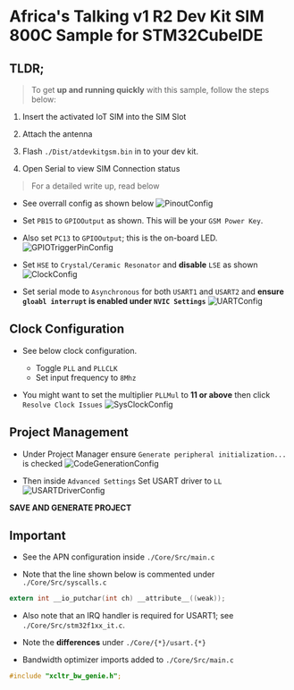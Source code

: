 # Africa's Talking v1 R2 Dev Kit SIM 800C Sample for STM32CubeIDE

## TLDR; 

> To get **up and running quickly** with this sample, follow the steps below:

1. Insert the activated IoT SIM into the SIM Slot

2. Attach the antenna

3. Flash `./Dist/atdevkitgsm.bin` in to your dev kit. 

4. Open Serial to view SIM Connection status


> For a detailed write up, read below 

- See overrall config as shown below 
![PinoutConfig](Static/ConfigOverviewIOC.png) 

- Set `PB15` to `GPIOOutput` as shown. This will be your `GSM Power Key`.
- Also set `PC13` to `GPIOOutput`; this is the on-board LED.
![GPIOTriggerPinConfig](Static/GPIOConfig.png)

- Set `HSE` to `Crystal/Ceramic Resonator` and **disable** `LSE` as shown
![ClockConfig](Static/RCCConfig.png) 

- Set serial mode to `Asynchronous` for both  `USART1` and `USART2` and **ensure `gloabl interrupt` is enabled under `NVIC Settings`** 
![UARTConfig](Static/UARTConfig.png) 

## Clock Configuration 
- See below clock configuration.
    - Toggle `PLL` and `PLLCLK`
    - Set input frequency to `8Mhz`

- You might want to set the multiplier `PLLMul` to **11 or above** then click `Resolve Clock Issues` 
![SysClockConfig](Static/ClockConfig.png)

## Project Management 
- Under Project Manager ensure `Generate peripheral initialization...` is checked 
![CodeGenerationConfig](Static/ProjectMgrConfig.png) 

- Then inside `Advanced Settings` Set USART driver to `LL`  
![USARTDriverConfig](Static/DriverConfig.png)


**SAVE AND GENERATE PROJECT**

## Important 

- See the APN configuration inside `./Core/Src/main.c` 

- Note that the line shown below is commented under `./Core/Src/syscalls.c` 

```c 
extern int __io_putchar(int ch) __attribute__((weak)); 
``` 
- Also note that an IRQ handler is required for USART1; see `./Core/Src/stm32f1xx_it.c`.

- Note the **differences** under `./Core/{*}/usart.{*}` 

- Bandwidth optimizer imports added to  `./Core/Src/main.c` 
```c 
#include "xcltr_bw_genie.h"; 
``` 
